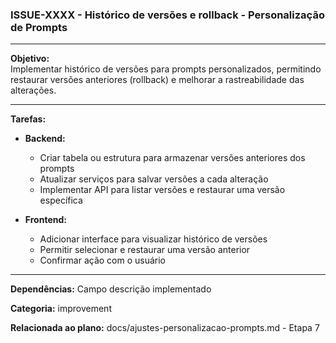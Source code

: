 ### ISSUE-XXXX - Histórico de versões e rollback - Personalização de Prompts

---

**Objetivo:**  
Implementar histórico de versões para prompts personalizados, permitindo restaurar versões anteriores (rollback) e melhorar a rastreabilidade das alterações.

---

**Tarefas:**

- **Backend:**
  - Criar tabela ou estrutura para armazenar versões anteriores dos prompts
  - Atualizar serviços para salvar versões a cada alteração
  - Implementar API para listar versões e restaurar uma versão específica

- **Frontend:**
  - Adicionar interface para visualizar histórico de versões
  - Permitir selecionar e restaurar uma versão anterior
  - Confirmar ação com o usuário

---

**Dependências:** Campo descrição implementado

**Categoria:** improvement

**Relacionada ao plano:** docs/ajustes-personalizacao-prompts.md - Etapa 7